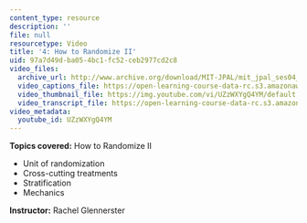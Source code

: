 ```yaml
---
content_type: resource
description: ''
file: null
resourcetype: Video
title: '4: How to Randomize II'
uid: 97a7d49d-ba05-4bc1-fc52-ceb2977cd2c8
video_files:
  archive_url: http://www.archive.org/download/MIT-JPAL/mit_jpal_ses04_en_300k.mp4
  video_captions_file: https://open-learning-course-data-rc.s3.amazonaws.com/res-14-001-abdul-latif-jameel-poverty-action-lab-executive-training-evaluating-social-programs-2009-spring-2009/45791da30f7e576d8023c851af067678_UZzWXYgQ4YM.vtt
  video_thumbnail_file: https://img.youtube.com/vi/UZzWXYgQ4YM/default.jpg
  video_transcript_file: https://open-learning-course-data-rc.s3.amazonaws.com/res-14-001-abdul-latif-jameel-poverty-action-lab-executive-training-evaluating-social-programs-2009-spring-2009/f7cf3a5a0de2ecbd399af383118a8c0b_UZzWXYgQ4YM.pdf
video_metadata:
  youtube_id: UZzWXYgQ4YM
---
```


**Topics covered:** How to Randomize II

*   Unit of randomization
*   Cross-cutting treatments
*   Stratification
*   Mechanics

**Instructor:** Rachel Glennerster